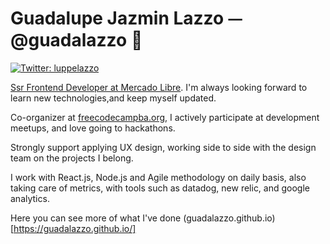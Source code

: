 <h1>Guadalupe Jazmin Lazzo ⏤ @guadalazzo 🦄</h1>
<p>
  <a href="https://twitter.com/luppelazzo" target="_blank">
    <img alt="Twitter: luppelazzo" src="https://img.shields.io/twitter/follow/luppelazzo.svg?style=social" />
  </a>
  
  [Ssr Frontend Developer at Mercado Libre](https://github.com/glazzo). I'm always looking forward to learn new technologies,and keep myself updated.
  
  Co-organizer at [freecodecampba.org](https://freecodecampba.org/), I actively participate at development meetups, and love going to hackathons.
  
  Strongly support applying UX design, working side to side with the design team on the projects I belong.  
  
  I work with React.js, Node.js and Agile methodology on daily basis, also taking care of metrics, with tools such as datadog, new relic, and google analytics. 
  
  Here you can see more of what I've done (guadalazzo.github.io)[https://guadalazzo.github.io/]
</p>

